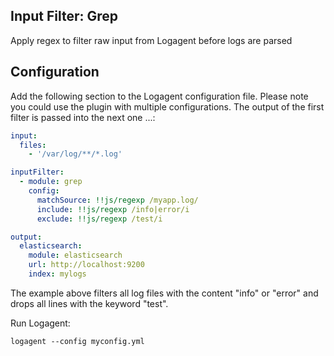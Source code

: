 ## Input Filter: Grep 

Apply regex to filter raw input from Logagent before logs are parsed

## Configuration 

Add the following section to the Logagent configuration file. Please note you could use the plugin with multiple configurations. The output of the first filter is passed into the next one ...: 

```yaml
input: 
  files:
    - '/var/log/**/*.log'

inputFilter:
  - module: grep
    config:
      matchSource: !!js/regexp /myapp.log/
      include: !!js/regexp /info|error/i
      exclude: !!js/regexp /test/i

output:
  elasticsearch:
    module: elasticsearch
    url: http://localhost:9200
    index: mylogs

```

The example above filters all log files with the content "info" or "error" and drops all lines with the keyword "test". 

Run Logagent: 
```
logagent --config myconfig.yml 
```
